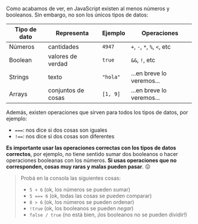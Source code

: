 Como acabamos de ver, en JavaScript existen al menos números y booleanos. Sin embargo, no son los únicos tipos de datos:

|  Tipo de dato |  Representa             |  Ejemplo |  Operaciones                   |
|---------------|-------------------------|----------|--------------------------------|
|Números        |cantidades               | `4947`   | `+`, `-`, `*`, `%`, `<`, etc   |
|Boolean        |valores de verdad        | `true`   | `&&`, `!`, etc              
|Strings        |texto                    | `"hola"` | ...en breve lo veremos...      |
|Arrays         |conjuntos de cosas       | `[1, 9]` | ...en breve lo veremos...      |


Además, existen operaciones que sirven para todos los tipos de datos, por ejemplo:

* `===`: nos dice si dos cosas son iguales
* `!==`: nos dice si dos cosas son diferentes

**Es importante usar las operaciones correctas con los tipos de datos correctos**, por ejemplo, no tiene sentido sumar dos booleanos o hacer operaciones booleanas con los números. **Si usas operaciones que no corresponden, cosas muy raras y malas pueden pasar**. :confounded:

> Probá en la consola las siguientes cosas:
>
> * `5 + 6` (ok, los números se pueden sumar)
> * `5 === 6` (ok, todas las cosas se pueden comparar)
> * `8 > 6` (ok, los números se pueden ordenar)
> * `!true` (ok, los booleanos se pueden _negar_)
> * `false / true` (no está bien, ¡los booleanos no se pueden dividir!)


